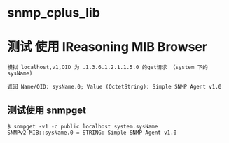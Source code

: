 # snmp_cplus_lib

# 测试 使用 IReasoning MIB Browser  

```
模拟 localhost,v1,OID 为 .1.3.6.1.2.1.1.5.0 的get请求 （system 下的 sysName)

返回 Name/OID: sysName.0; Value (OctetString): Simple SNMP Agent v1.0
```

## 测试使用 snmpget

```
$ snmpget -v1 -c public localhost system.sysName
SNMPv2-MIB::sysName.0 = STRING: Simple SNMP Agent v1.0
```
